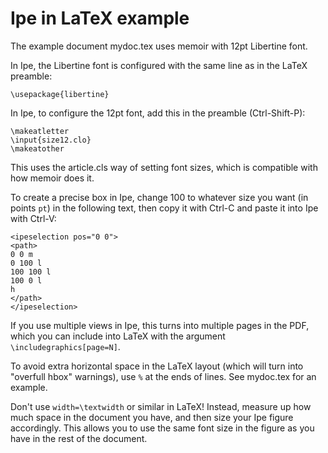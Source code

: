 Ipe in LaTeX example
====================

The example document mydoc.tex uses memoir with 12pt Libertine font.

In Ipe, the Libertine font is configured with the same line as in the LaTeX preamble:

`\usepackage{libertine}`

In Ipe, to configure the 12pt font, add this in the preamble (Ctrl-Shift-P):

```
\makeatletter
\input{size12.clo}
\makeatother
```

This uses the article.cls way of setting font sizes, which is compatible with how memoir does it.

To create a precise box in Ipe, change 100 to whatever size you want (in points `pt`) in the following text, then copy it with Ctrl-C and paste it into Ipe with Ctrl-V:

```
<ipeselection pos="0 0">
<path>
0 0 m
0 100 l
100 100 l
100 0 l
h
</path>
</ipeselection>
```

If you use multiple views in Ipe, this turns into multiple pages in the PDF, which you can include into LaTeX with the argument `\includegraphics[page=N]`.

To avoid extra horizontal space in the LaTeX layout (which will turn into "overfull hbox" warnings), use `%` at the ends of lines. See mydoc.tex for an example.

Don't use `width=\textwidth` or similar in LaTeX! Instead, measure up how much space in the document you have, and then size your Ipe figure accordingly.
This allows you to use the same font size in the figure as you have in the rest of the document.
